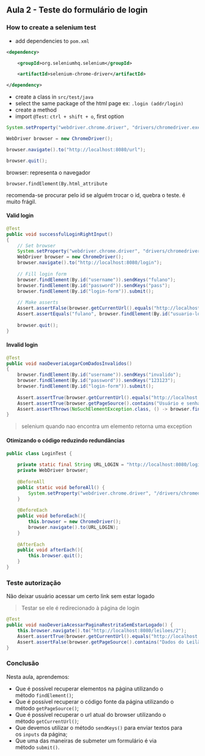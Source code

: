## Aula 2 - Teste do formulário de login

### How to create a selenium test

- add dependencies to `pom.xml`
``` xml
<dependency>

	<groupId>org.seleniumhq.selenium</groupId>

	<artifactId>selenium-chrome-driver</artifactId>

</dependency>
```
- create a class in `src/test/java`
- select the same package of the html page
	ex: `.login (addr/login)`
- create a method
- import `@Test`: `ctrl + shift + o`, first option
``` java
System.setProperty("webdriver.chrome.driver", "drivers/chromedriver.exe");

WebDriver browser = new ChromeDriver();

browser.navigate().to("http://localhost:8080/url");

browser.quit();
```

browser: representa o navegador

`browser.findElement(By.html_attribute`

recomenda-se procurar pelo id
se alguém trocar o id, quebra o teste. é muito frágil.

#### Valid login

``` java
@Test
public void successfulLoginRightInput()
{
	// Set browser
	System.setProperty("webdriver.chrome.driver", "drivers/chromedriver.exe");	
	WebDriver browser = new ChromeDriver();	
	browser.navigate().to("http://localhost:8080/login");
	
	// Fill login form
	browser.findElement(By.id("username")).sendKeys("fulano");	
	browser.findElement(By.id("password")).sendKeys("pass");	
	browser.findElement(By.id("login-form")).submit();
	
	// Make asserts
	Assert.assertFalse(browser.getCurrentUrl().equals("http://localhost:8080/login"));	
	Assert.assertEquals("fulano", browser.findElement(By.id("usuario-logado")).getText());
	
	browser.quit();
}
```

#### Invalid login

```java
@Test
public void naoDeveriaLogarComDadosInvalidos()
{
	browser.findElement(By.id("username")).sendKeys("invalido");
	browser.findElement(By.id("password")).sendKeys("123123");
	browser.findElement(By.id("login-form")).submit();
	
	Assert.assertTrue(browser.getCurrentUrl().equals("http://localhost:8080/login?error"));
	Assert.assertTrue(browser.getPageSource().contains("Usuário e senha inválidos."));
	Assert.assertThrows(NoSuchElementException.class, () -> browser.findElement(By.id("usuario-logado")));
}
```

> selenium quando nao encontra um elemento retorna uma exception

#### Otimizando o código reduzindo redundâncias

``` java
public class LoginTest {
	
    private static final String URL_LOGIN = "http://localhost:8080/login";
    private WebDriver browser;
	
    @BeforeAll
    public static void beforeAll() {
        System.setProperty("webdriver.chrome.driver", "/drivers/chromedriver.exe");
    }
	
    @BeforeEach
    public void beforeEach(){
        this.browser = new ChromeDriver();
        browser.navigate().to(URL_LOGIN);
    }
	
    @AfterEach
    public void afterEach(){
        this.browser.quit();
    }
}
```


### Teste autorização

Não deixar usuário acessar um certo link sem estar logado
> Testar se ele é redirecionado à página de login

```java
@Test
public void naoDeveriaAcessarPaginaRestritaSemEstarLogado() {
    this.browser.navigate().to("http://localhost:8080/leiloes/2");
    Assert.assertTrue(browser.getCurrentUrl().equals("http://localhost:8080/login"));
    Assert.assertFalse(browser.getPageSource().contains("Dados do Leilão"));
}
```

### Conclusão

Nesta aula, aprendemos:

-   Que é possível recuperar elementos na página utilizando o método `findElement()`;
-   Que é possível recuperar o código fonte da página utilizando o método `getPageSource()`;
-   Que é possível recuperar o url atual do browser utilizando o método `getCurrentUrl()`;
-   Que devemos utilizar o método `sendKeys()` para enviar textos para os `inputs` da página;
-   Que uma das maneiras de submeter um formulário é via método `submit()`.